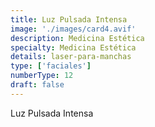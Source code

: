 ```yaml
---
title: Luz Pulsada Intensa
image: './images/card4.avif'
description: Medicina Estética
specialty: Medicina Estética
details: laser-para-manchas
type: ['faciales']
numberType: 12
draft: false
---
```


Luz Pulsada Intensa
